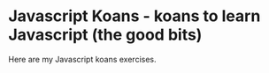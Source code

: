 # Javascript Koans - koans to learn Javascript (the good bits) #

Here are my Javascript koans exercises. 

